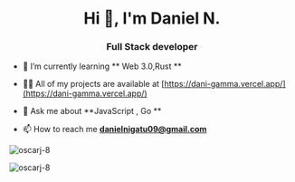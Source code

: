 

 <h1 align="center">Hi 👋, I'm Daniel N.</h1>
<h3 align="center">Full Stack developer</h3>


- 🌱 I’m currently learning ** Web 3.0,Rust **

- 👨‍💻 All of my projects are available at [https://dani-gamma.vercel.app/](https://dani-gamma.vercel.app/)

- 💬 Ask me about **JavaScript , Go **

- 📫 How to reach me **danielnigatu09@gmail.com**


<p><img align="center" src="https://github-readme-stats.vercel.app/api/top-langs?username=oscarj-8&show_icons=true&locale=en&layout=compact" alt="oscarj-8" /></p>

<p><img align="center" src="https://github-readme-streak-stats.herokuapp.com/?user=oscarj-8&" alt="oscarj-8" /></p>




